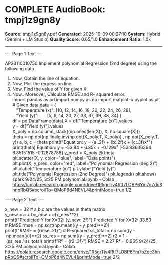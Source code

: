 # COMPLETE AudioBook: tmpj1z9gn8y

**Source**: tmpj1z9gn8y.pdf
**Generated**: 2025-10-09 00:27:10
**System**: Hybrid (Gemini + LM Studio)
**Quality Score**: 0.65/1.0
**Enhancement Ratio**: 1.0x

---

--- Page 1 Text ---

AP23110010750 Implement polynomial Regression (2nd degree) using the following data
1. Now, Obtain the line of equation.
2. Now, Plot the regression line.
3. Now, Find the value of Y for given X.
4. Now.. Moreover, Calculate RMSE and R- squared error.
import pandas as pd
import numpy as np
import matplotlib.pyplot as plt
# Given data
data = {
   "Temperature (x)": [10, 12, 14, 16, 18, 20, 22, 24, 26, 28],
   "Yield (y)":       [5, 9, 14, 20, 27, 33, 37, 39, 38, 34]
}
df = pd.DataFrame(data)
X = df["Temperature (x)"].values
y = df["Yield (y)"].values
X_poly = np.column_stack((np.ones(len(X)), X, np.square(X)))
theta = np.dot(np.linalg.inv(np.dot(X_poly.T, X_poly)) , np.dot(X_poly.T, y))
a, b, c = theta
print(f"Equation: y = {a:.2f} + {b:.2f}x + {c:.3f}x²")
print(theta)
Equation: y = -53.84 + 6.85x + -0.129x²
[-53.83636364   6.85151515  -0.12878788]
y_pred = X_poly @ theta
plt.scatter(X, y, color="blue", label="Data points")
plt.plot(X, y_pred, color="red", label="Polynomial Regression (deg 2)")
plt.xlabel("Temperature (x)")
plt.ylabel("Yield (y)")
plt.title("Polynomial Regression (2nd Degree)")
plt.legend()
plt.show()
spark
9/24/25, 3:25 PM
polynomial.ipynb - Colab
https://colab.research.google.com/drive/1R5grTjv4Rtf7LOBP6Ym7oZdc3hnpRbQS#scrollTo=QMoP6d4NEVL4&printMode=true
1/2


--- Page 2 Text ---

x_new = 32
# a,b,c are the values in theta matrix
y_new = a + b*x_new + c*(x_new**2)
print(f"Predicted Y for X=32: {y_new:.2f}")
Predicted Y for X=32: 33.53
# RMSE
rmse = np.sqrt(np.mean((y - y_pred)**2))
print(f"RMSE = {rmse:.2f}")
# R-squared
ss_total = np.sum((y - np.mean(y))**2)
ss_res = np.sum((y - y_pred)**2)
r2 = 1 - (ss_res / ss_total)
print(f"R² = {r2:.3f}")
RMSE = 2.27
R² = 0.965
9/24/25, 3:25 PM
polynomial.ipynb - Colab
https://colab.research.google.com/drive/1R5grTjv4Rtf7LOBP6Ym7oZdc3hnpRbQS#scrollTo=QMoP6d4NEVL4&printMode=true
2/2